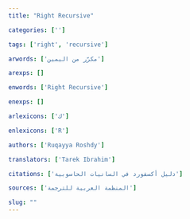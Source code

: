 ```yaml
---
title: "Right Recursive"

categories: ['']

tags: ['right', 'recursive']

arwords: ['مكرّر من اليمين']

arexps: []

enwords: ['Right Recursive']

enexps: []

arlexicons: ['ك']

enlexicons: ['R']

authors: ['Ruqayya Roshdy']

translators: ['Tarek Ibrahim']

citations: ['دليل أكسفورد في السانيات الحاسوبية']

sources: ['المنظمة العربية للترجمة']

slug: ""
---
```

